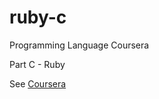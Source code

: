 # ruby-c

Programming Language Coursera 

Part C - Ruby

See [Coursera](https://www.coursera.org/learn/programming-languages-part-c)
